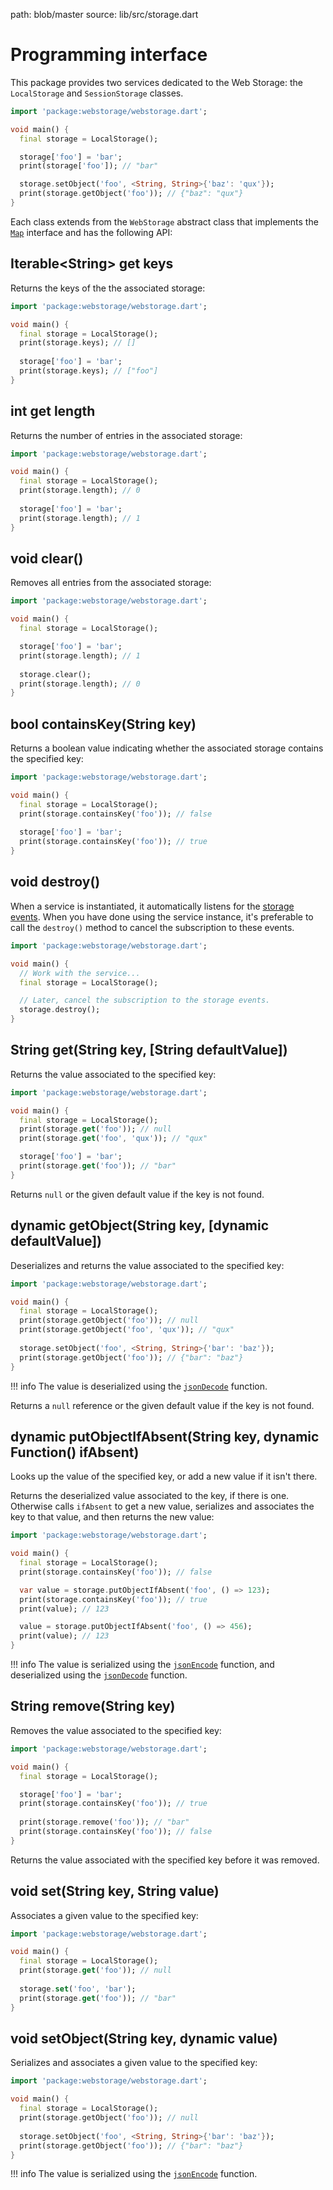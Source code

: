 path: blob/master
source: lib/src/storage.dart

# Programming interface
This package provides two services dedicated to the Web Storage: the `LocalStorage` and `SessionStorage` classes.

```dart
import 'package:webstorage/webstorage.dart';

void main() {
  final storage = LocalStorage();

  storage['foo'] = 'bar';
  print(storage['foo']); // "bar"

  storage.setObject('foo', <String, String>{'baz': 'qux'});
  print(storage.getObject('foo')); // {"baz": "qux"}
}
```

Each class extends from the `WebStorage` abstract class that implements the [`Map`](https://api.dart.dev/stable/dart-core/Map-class.html) interface and has the following API:

## Iterable&lt;String&gt; get **keys**
Returns the keys of the the associated storage:

```dart
import 'package:webstorage/webstorage.dart';

void main() {
  final storage = LocalStorage();
  print(storage.keys); // []
    
  storage['foo'] = 'bar';
  print(storage.keys); // ["foo"]
}
```

## int get **length**
Returns the number of entries in the associated storage:

```dart
import 'package:webstorage/webstorage.dart';

void main() {
  final storage = LocalStorage();
  print(storage.length); // 0
    
  storage['foo'] = 'bar';
  print(storage.length); // 1
}
```

## void **clear**()
Removes all entries from the associated storage:

```dart
import 'package:webstorage/webstorage.dart';

void main() {
  final storage = LocalStorage();

  storage['foo'] = 'bar';
  print(storage.length); // 1
    
  storage.clear();
  print(storage.length); // 0
}
```

## bool **containsKey**(String key)
Returns a boolean value indicating whether the associated storage contains the specified key:

```dart
import 'package:webstorage/webstorage.dart';

void main() {
  final storage = LocalStorage();
  print(storage.containsKey('foo')); // false
    
  storage['foo'] = 'bar';
  print(storage.containsKey('foo')); // true
}
```

## void **destroy**()
When a service is instantiated, it automatically listens for
the [storage events](https://developer.mozilla.org/en-US/docs/Web/API/Window/storage_event).
When you have done using the service instance, it's preferable to call the `destroy()` method to cancel the subscription to these events.

```dart
import 'package:webstorage/webstorage.dart';

void main() {
  // Work with the service...
  final storage = LocalStorage();

  // Later, cancel the subscription to the storage events.
  storage.destroy();
}
```

## String **get**(String key, [String defaultValue])
Returns the value associated to the specified key:

```dart
import 'package:webstorage/webstorage.dart';

void main() {
  final storage = LocalStorage();
  print(storage.get('foo')); // null
  print(storage.get('foo', 'qux')); // "qux"

  storage['foo'] = 'bar';
  print(storage.get('foo')); // "bar"
}
```

Returns `null` or the given default value if the key is not found.

## dynamic **getObject**(String key, [dynamic defaultValue])
Deserializes and returns the value associated to the specified key:

```dart
import 'package:webstorage/webstorage.dart';

void main() {
  final storage = LocalStorage();
  print(storage.getObject('foo')); // null
  print(storage.getObject('foo', 'qux')); // "qux"
  
  storage.setObject('foo', <String, String>{'bar': 'baz'});
  print(storage.getObject('foo')); // {"bar": "baz"}
}
```

!!! info
    The value is deserialized using the [`jsonDecode`](https://api.dart.dev/stable/dart-convert/jsonDecode.html) function.

Returns a `null` reference or the given default value if the key is not found.

## dynamic **putObjectIfAbsent**(String key, dynamic Function() ifAbsent)
Looks up the value of the specified key, or add a new value if it isn't there.

Returns the deserialized value associated to the key, if there is one. Otherwise calls `ifAbsent` to get a new value, serializes and associates the key to that value, and then returns the new value:

```dart
import 'package:webstorage/webstorage.dart';

void main() {
  final storage = LocalStorage();
  print(storage.containsKey('foo')); // false

  var value = storage.putObjectIfAbsent('foo', () => 123);
  print(storage.containsKey('foo')); // true
  print(value); // 123

  value = storage.putObjectIfAbsent('foo', () => 456);
  print(value); // 123
}
```

!!! info
    The value is serialized using the [`jsonEncode`](https://api.dart.dev/stable/dart-convert/jsonEncode.html) function, and deserialized using the [`jsonDecode`](https://api.dart.dev/stable/dart-convert/jsonDecode.html) function.

## String **remove**(String key)
Removes the value associated to the specified key:

```dart
import 'package:webstorage/webstorage.dart';

void main() {
  final storage = LocalStorage();

  storage['foo'] = 'bar';
  print(storage.containsKey('foo')); // true
    
  print(storage.remove('foo')); // "bar"
  print(storage.containsKey('foo')); // false
}
```

Returns the value associated with the specified key before it was removed.

## void **set**(String key, String value)
Associates a given value to the specified key:

```dart
import 'package:webstorage/webstorage.dart';

void main() {
  final storage = LocalStorage();
  print(storage.get('foo')); // null
    
  storage.set('foo', 'bar');
  print(storage.get('foo')); // "bar"
}
```

## void **setObject**(String key, dynamic value)
Serializes and associates a given value to the specified key:

```dart
import 'package:webstorage/webstorage.dart';

void main() {
  final storage = LocalStorage();
  print(storage.getObject('foo')); // null
    
  storage.setObject('foo', <String, String>{'bar': 'baz'});
  print(storage.getObject('foo')); // {"bar": "baz"}
}
```

!!! info
    The value is serialized using the [`jsonEncode`](https://api.dart.dev/stable/dart-convert/jsonEncode.html) function.
